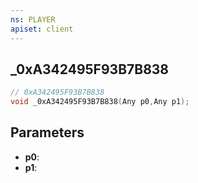 ```yaml
---
ns: PLAYER
apiset: client
---
```

## _0xA342495F93B7B838

```c
// 0xA342495F93B7B838
void _0xA342495F93B7B838(Any p0,Any p1);
```


## Parameters
* **p0**:
* **p1**: